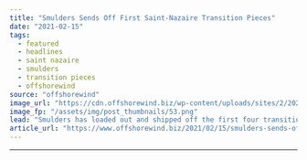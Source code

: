 ```yaml
---
title: "Smulders Sends Off First Saint-Nazaire Transition Pieces"
date: "2021-02-15"
tags: 
  - featured
  - headlines
  - saint nazaire
  - smulders
  - transition pieces
  - offshorewind
source: "offshorewind"
image_url: "https://cdn.offshorewind.biz/wp-content/uploads/sites/2/2021/02/15132028/Smulders-Sends-Off-First-Saint-Nazaire-Transition-Pieces.png"
image_fp: "/assets/img/post_thumbnails/53.png"
lead: "Smulders has loaded out and shipped off the first four transition pieces built for"
article_url: "https://www.offshorewind.biz/2021/02/15/smulders-sends-off-first-saint-nazaire-transition-pieces/"
---
```


---
